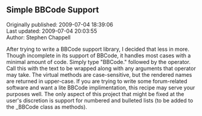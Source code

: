 ## Simple BBCode Support  
Originally published: 2009-07-04 18:39:06  
Last updated: 2009-07-04 20:03:55  
Author: Stephen Chappell  
  
After trying to write a BBCode support library, I decided that less in more. Though incomplete in its support of BBCode, it handles most cases with a minimal amount of code. Simply type "BBCode." followed by the operator. Call this with the text to be wrapped along with any arguments that operator may take. The virtual methods are case-sensitive, but the rendered names are returned in upper-case. If you are trying to write some forum-related software and want a lite BBCode implimentation, this recipe may serve your purposes well. The only aspect of this project that might be fixed at the user's discretion is support for numbered and bulleted lists (to be added to the _BBCode class as methods).